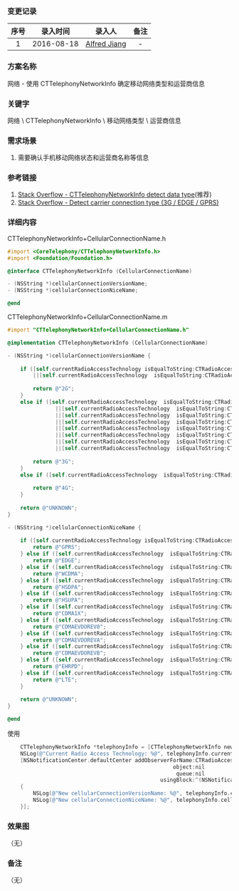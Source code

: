 ### 变更记录

| 序号 | 录入时间 | 录入人 | 备注 |
|:--------:|:--------:|:--------:|:--------:|
| 1 | 2016-08-18 | [Alfred Jiang](https://github.com/viktyz) | - |

### 方案名称

网络 - 使用 CTTelephonyNetworkInfo 确定移动网络类型和运营商信息

### 关键字

网络 \ CTTelephonyNetworkInfo \ 移动网络类型 \ 运营商信息

### 需求场景

1. 需要确认手机移动网络状态和运营商名称等信息

### 参考链接

1. [Stack Overflow - CTTelephonyNetworkInfo detect data type](http://stackoverflow.com/questions/30862322/cttelephonynetworkinfo-detect-data-type)(推荐)
2. [Stack Overflow - Detect carrier connection type (3G / EDGE / GPRS)](http://stackoverflow.com/questions/11049660/detect-carrier-connection-type-3g-edge-gprs)

### 详细内容

CTTelephonyNetworkInfo+CellularConnectionName.h
```objectivec
#import <CoreTelephony/CTTelephonyNetworkInfo.h>
#import <Foundation/Foundation.h>

@interface CTTelephonyNetworkInfo (CellularConnectionName)

- (NSString *)cellularConnectionVersionName;
- (NSString *)cellularConnectionNiceName;

@end
```

CTTelephonyNetworkInfo+CellularConnectionName.m
```objectivec
#import "CTTelephonyNetworkInfo+CellularConnectionName.h"

@implementation CTTelephonyNetworkInfo (CellularConnectionName)

- (NSString *)cellularConnectionVersionName {
    
    if ([self.currentRadioAccessTechnology isEqualToString:CTRadioAccessTechnologyGPRS]
        ||[self.currentRadioAccessTechnology  isEqualToString:CTRadioAccessTechnologyEdge]) {
        
        return @"2G";
    }
    else if ([self.currentRadioAccessTechnology  isEqualToString:CTRadioAccessTechnologyWCDMA]
               ||[self.currentRadioAccessTechnology  isEqualToString:CTRadioAccessTechnologyHSDPA]
               ||[self.currentRadioAccessTechnology  isEqualToString:CTRadioAccessTechnologyHSUPA]
               ||[self.currentRadioAccessTechnology  isEqualToString:CTRadioAccessTechnologyCDMA1x]
               ||[self.currentRadioAccessTechnology  isEqualToString:CTRadioAccessTechnologyCDMAEVDORev0]
               ||[self.currentRadioAccessTechnology  isEqualToString:CTRadioAccessTechnologyCDMAEVDORevA]
               ||[self.currentRadioAccessTechnology  isEqualToString:CTRadioAccessTechnologyCDMAEVDORevB]
               ||[self.currentRadioAccessTechnology  isEqualToString:CTRadioAccessTechnologyeHRPD]) {
        
        return @"3G";
    }
    else if ([self.currentRadioAccessTechnology  isEqualToString:CTRadioAccessTechnologyLTE]) {
        
        return @"4G";
    }
    
    return @"UNKNOWN";
}

- (NSString *)cellularConnectionNiceName {
    
    if ([self.currentRadioAccessTechnology isEqualToString:CTRadioAccessTechnologyGPRS]) {
        return @"GPRS";
    } else if ([self.currentRadioAccessTechnology  isEqualToString:CTRadioAccessTechnologyEdge]) {
        return @"EDGE";
    } else if ([self.currentRadioAccessTechnology  isEqualToString:CTRadioAccessTechnologyWCDMA]) {
        return @"WCDMA";
    } else if ([self.currentRadioAccessTechnology  isEqualToString:CTRadioAccessTechnologyHSDPA]) {
        return @"HSDPA";
    } else if ([self.currentRadioAccessTechnology  isEqualToString:CTRadioAccessTechnologyHSUPA]) {
        return @"HSUPA";
    } else if ([self.currentRadioAccessTechnology  isEqualToString:CTRadioAccessTechnologyCDMA1x]) {
        return @"CDMA1X";
    } else if ([self.currentRadioAccessTechnology  isEqualToString:CTRadioAccessTechnologyCDMAEVDORev0]) {
        return @"CDMAEVDOREV0";
    } else if ([self.currentRadioAccessTechnology  isEqualToString:CTRadioAccessTechnologyCDMAEVDORevA]) {
        return @"CDMAEVDOREVA";
    } else if ([self.currentRadioAccessTechnology  isEqualToString:CTRadioAccessTechnologyCDMAEVDORevB]) {
        return @"CDMAEVDOREVB";
    } else if ([self.currentRadioAccessTechnology  isEqualToString:CTRadioAccessTechnologyeHRPD]) {
        return @"EHRPD";
    } else if ([self.currentRadioAccessTechnology  isEqualToString:CTRadioAccessTechnologyLTE]) {
        return @"LTE";
    }
    
    return @"UNKNOWN";
}

@end
```

使用
```objectivec
    CTTelephonyNetworkInfo *telephonyInfo = [CTTelephonyNetworkInfo new];
    NSLog(@"Current Radio Access Technology: %@", telephonyInfo.currentRadioAccessTechnology);
    [NSNotificationCenter.defaultCenter addObserverForName:CTRadioAccessTechnologyDidChangeNotification
                                                    object:nil
                                                     queue:nil
                                                usingBlock:^(NSNotification *note)
    {
        NSLog(@"New cellularConnectionVersionName: %@", telephonyInfo.cellularConnectionVersionName);
        NSLog(@"New cellularConnectionNiceName: %@", telephonyInfo.cellularConnectionNiceName);
    }];
```

### 效果图
（无）

### 备注
（无）